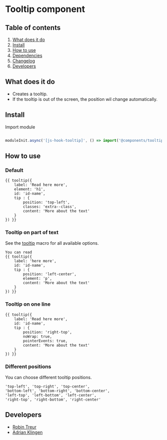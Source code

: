 # Tooltip component

## Table of contents
1. [What does it do](#markdown-tooltip-what-does-it-do)
2. [Install](#markdown-tooltip-install)
3. [How to use](#markdown-tooltip-how-to-use)
4. [Dependencies](#markdown-tooltip-dependencies)
5. [Changelog](#markdown-tooltip-changelog)
6. [Developers](#markdown-tooltip-developers)

## What does it do
* Creates a tooltip.
* If the tooltip is out of the screen, the position wil change automatically.

## Install
Import module
```javascript

moduleInit.async('[js-hook-tooltip]', () => import('@components/tooltip'));
```

## How to use

### Default

```htmlmixed
{{ tooltip({
    label: 'Read here more',
    element: 'h1',
    id: 'id-name',
    tip : {
        position: 'top-left',
        classes: 'extra--class',
        content: 'More about the text'
    }
}) }}
```

### Tooltip on part of text
See the [tooltip](/components/tooltip/template/tooltip.html) macro for all available options.
```htmlmixed
You can read
{{ tooltip({
    label: 'here more',
    id: 'id-name',
    tip : {
        position: 'left-center',
        element: 'p',
        content: 'More about the text'
    }
}) }}
```

### Tooltip on one line

```htmlmixed
{{ tooltip({
    label: 'Read here more',
    id: 'id-name',
    tip : {
        position: 'right-top',
        noWrap: true,
        pointerEvents: true,
        content: 'More about the text'
    }
}) }}
```

### Different positions
You can choose different tooltip positions.
```htmlmixed
'top-left', 'top-right', 'top-center',
'bottom-left', 'bottom-right', 'bottom-center',
'left-top', 'left-bottom', 'left-center',
'right-top', 'right-bottom', 'right-center'
```

## Developers
* [Robin Treur](mailto:robin.treur@deptagency.com)
* [Adrian Klingen](mailto:adrian.klingen@deptagency.com)
